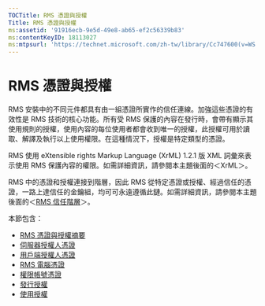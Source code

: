 ```yaml
---
TOCTitle: RMS 憑證與授權
Title: RMS 憑證與授權
ms:assetid: '91916ecb-9e5d-49e8-ab65-ef2c56339b83'
ms:contentKeyID: 18113027
ms:mtpsurl: 'https://technet.microsoft.com/zh-tw/library/Cc747600(v=WS.10)'
---
```


RMS 憑證與授權
==============

RMS 安裝中的不同元件都具有由一組憑證所實作的信任連線。加強這些憑證的有效性是 RMS 技術的核心功能。所有受 RMS 保護的內容在發行時，會帶有顯示其使用規則的授權，使用內容的每位使用者都會收到唯一的授權，此授權可用於讀取、解譯及執行以上使用權限。在這種情況下，授權是特定類型的憑證。

RMS 使用 eXtensible rights Markup Language (XrML) 1.2.1 版 XML 詞彙來表示使用 RMS 保護內容的權限。如需詳細資訊，請參閱本主題後面的＜XrML＞。

RMS 中的憑證和授權連接到階層，因此 RMS 從特定憑證或授權、經過信任的憑證，一路上達信任的金鑰組，均可可永遠遵循此鏈。如需詳細資訊，請參閱本主題後面的＜[RMS 信任階層](https://technet.microsoft.com/2d44182f-a653-4383-aba1-dade53f7cf9a)＞。

本節包含：

-   [RMS 憑證與授權摘要](https://technet.microsoft.com/637ccfca-318e-4346-85b5-0945b058fb9c)
-   [伺服器授權人憑證](https://technet.microsoft.com/0b35fbcd-25a9-4587-898d-9a30fd1d3c5b)
-   [用戶端授權人憑證](https://technet.microsoft.com/bfb36387-3e15-4cde-8b8f-482219569a64)
-   [RMS 電腦憑證](https://technet.microsoft.com/1841d53e-d01b-47c3-9d43-3805ceefed5a)
-   [權限帳號憑證](https://technet.microsoft.com/2ff315cc-211d-4e6e-85e8-56867c2abd94)
-   [發行授權](https://technet.microsoft.com/187228fc-370b-4e23-a53a-21bb296b84a1)
-   [使用授權](https://technet.microsoft.com/6e609db3-49b3-4cac-a34c-8a96da627067)
